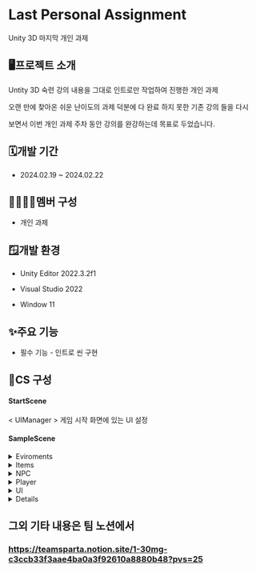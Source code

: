 # Last Personal Assignment
Unity 3D 마지막 개인 과제

## 🖥️프로젝트 소개
Untity 3D 숙련 강의 내용을 그대로 인트로만 작업하여 진행한 개인 과제

오랜 만에 찾아온 쉬운 난이도의 과제 덕분에 다 완료 하지 못한 기존 강의 들을 다시

보면서 이번 개인 과제 주차 동안 강의를 완강하는데 목표로 두었습니다.

## 🗓️개발 기간
* 2024.02.19 ~ 2024.02.22

## 👨‍👩‍👧‍👦멤버 구성
* 개인 과제

## 🪟개발 환경
* Unity Editor 2022.3.2f1

* Visual Studio 2022

* Window 11

## ✨주요 기능
* 필수 기능 - 인트로 씬 구현

## 📄CS 구성
#### StartScene
< UIManager > 게임 시작 화면에 있는 UI 설정

#### SampleScene
<details>
<summary>Eviroments</summary>
 
< CampFire.cs > 맵에 배치 되어있는 불에 닿으면 데미지
 
< DayNightCycle.cs > 현재 게임의 낮과 밤을 구현

< Resource.cs > 맵에 배치 되어있는 자원(나무, 돌 등등)을 캐면 해당 자원 획득 및 일정 획득 시 해당 자원 파괴
</details>

<details>
<summary>Items</summary>
 
< InteractionManager.cs > 상호작용이 가능한 오브젝트에 특정 기준(현재 크로스 해어 기준)에 닿으면 상호작용 텍스트 띄우기
 
< ItemObject.cs > InteractionManager.cs와 연관되어 기준에 닿은 오브젝트가 어떤 오브젝트인지 알려줘서 텍스트 띄우기
</details>

<details>
<summary>NPC</summary>
 
< NPC.cs > 맵에 배치 되어있는 NPC(현재 곰)의 이동가능 경로, 플레이어가 NPC 범위 내에있는지 감지, 플레이어게 이동, 공격 그리고 범위를 벗어나면 다시 가능한 동작 하기 
</details>

<details>
<summary>Player</summary>
 
< Equip.cs > EquipTool의 부모
 
< EquipManager.cs > 장착 가능 장비를 장착 및 해제 하고 공격하

< EquipTool.cs > Equip을 부모로 받아와서 공격 모션 및 공격 가능 범위 설정

< Inventroy.cs > 상호작용이 가능한 오브젝트를 획득하면 인벤토리 창에 정렬 밑 상태 표시

< PlayerConditions.cs > 플레이어의 현재 컨디션 표시 (체력, 허기, 스테미나)

< PlayerController.cs > 플레이어의 기본적인 동작( 무빙, 카메라 무빙, 점프)
</details>

<details>
<summary>UI</summary>
 
< DamageIndicator.cs > 데미지를 받으면 화면에 데미지 받는 효과 추가
 
< ItemSlotUI.cs > 인벤토리에 있는 항목 기본 배치 설정
</details>

<details>
< Footsteps.cs > 캐릭터 발소리 설정
 
< MusicZone.cs > 특정 구역에 오면 배경음악 재생
</details>

## 그외 기타 내용은 팀 노션에서
### <https://teamsparta.notion.site/1-30mg-c3ccb33f3aae4ba0a3f92610a8880b48?pvs=25>
